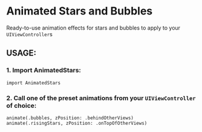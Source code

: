 # Animated Stars and Bubbles

Ready-to-use animation effects for stars and bubbles to apply to your `UIViewController`s


## USAGE:

### 1. Import AnimatedStars:
```
import AnimatedStars
```

### 2. Call one of the preset animations from your `UIViewController` of choice:
```
animate(.bubbles, zPosition: .behindOtherViews)
animate(.risingStars, zPosition: .onTopOfOtherViews)
```
